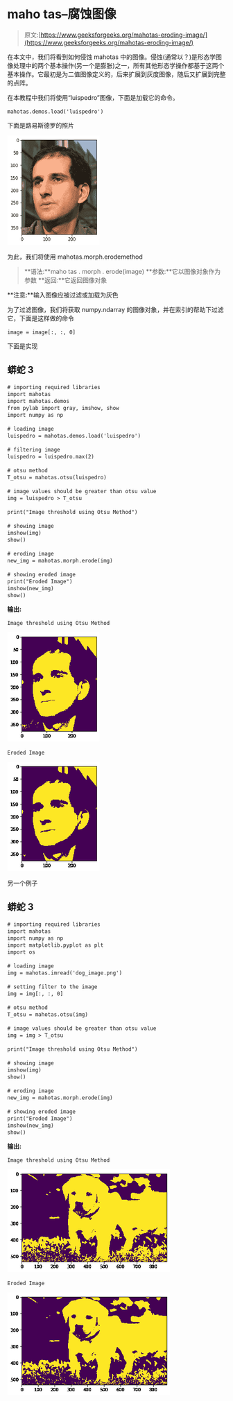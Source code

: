 # maho tas–腐蚀图像

> 原文:[https://www.geeksforgeeks.org/mahotas-eroding-image/](https://www.geeksforgeeks.org/mahotas-eroding-image/)

在本文中，我们将看到如何侵蚀 mahotas 中的图像。侵蚀(通常以？)是形态学图像处理中的两个基本操作(另一个是膨胀)之一，所有其他形态学操作都基于这两个基本操作。它最初是为二值图像定义的，后来扩展到灰度图像，随后又扩展到完整的点阵。

在本教程中我们将使用“luispedro”图像，下面是加载它的命令。

```
mahotas.demos.load('luispedro')
```

下面是路易斯德罗的照片

![](img/a5b38a36a4a2b449bce4b0f49291011e.png)

为此，我们将使用 mahotas.morph.erodemethod

> **语法:**maho tas . morph . erode(image)
> **参数:**它以图像对象作为参数
> **返回:**它返回图像对象

**注意:**输入图像应被过滤或加载为灰色

为了过滤图像，我们将获取 numpy.ndarray 的图像对象，并在索引的帮助下过滤它，下面是这样做的命令

```
image = image[:, :, 0]
```

下面是实现

## 蟒蛇 3

```
# importing required libraries
import mahotas
import mahotas.demos
from pylab import gray, imshow, show
import numpy as np

# loading image
luispedro = mahotas.demos.load('luispedro')

# filtering image
luispedro = luispedro.max(2)

# otsu method
T_otsu = mahotas.otsu(luispedro)

# image values should be greater than otsu value
img = luispedro > T_otsu

print("Image threshold using Otsu Method")

# showing image
imshow(img)
show()

# eroding image
new_img = mahotas.morph.erode(img)

# showing eroded image
print("Eroded Image")
imshow(new_img)
show()
```

**输出:**

```
Image threshold using Otsu Method 
```

![](img/79fe3111ab757d60fab29e9bac7a7531.png)

```
Eroded Image 
```

![](img/8e4d08ebbebf73229eb31493d88de26f.png)

另一个例子

## 蟒蛇 3

```
# importing required libraries
import mahotas
import numpy as np
import matplotlib.pyplot as plt
import os

# loading image
img = mahotas.imread('dog_image.png')

# setting filter to the image
img = img[:, :, 0]

# otsu method
T_otsu = mahotas.otsu(img)

# image values should be greater than otsu value
img = img > T_otsu

print("Image threshold using Otsu Method")

# showing image
imshow(img)
show()

# eroding image
new_img = mahotas.morph.erode(img)

# showing eroded image
print("Eroded Image")
imshow(new_img)
show()
```

**输出:**

```
Image threshold using Otsu Method 
```

![](img/e94af1bab48698148446065d2cf2d725.png)

```
Eroded Image
```

![](img/e0a9d2d0af7c9258f3b2c4c3172f7106.png)